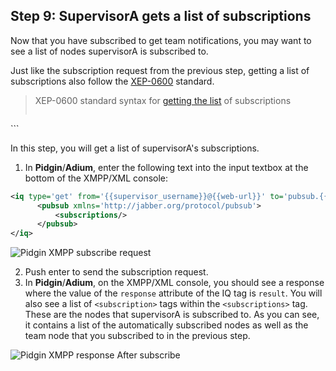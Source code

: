 ## Step 9: SupervisorA gets a list of subscriptions

Now that you have subscribed to get team notifications, you may want to see a list of nodes supervisorA is subscribed to.

Just like the subscription request from the previous step, getting a list of subscriptions also follow the <a href="http://www.xmpp.org/extensions/xep-0060.html" target="_blank">XEP-0600</a> standard.

> XEP-0600 standard syntax for <a href="http://www.xmpp.org/extensions/xep-0060.html#entity-subscriptions" target="_blank">getting the list</a> of subscriptions
> ```xml
<iq type='get' from='{id}@<Finesse_FQDN>' to='pubsub.<Finesse_FQDN>' id='subList1'>
   <pubsub xmlns='http://jabber.org/protocol/pubsub'>
      <subscriptions/>
   </pubsub>
</iq>
```

In this step, you will get a list of supervisorA's subscriptions.

1. In **Pidgin**/**Adium**, enter the following text into the input textbox at the bottom of the XMPP/XML console:
```xml
<iq type='get' from='{{supervisor_username}}@{{web-url}}' to='pubsub.{{web-url}}' id='subList1'>
      <pubsub xmlns='http://jabber.org/protocol/pubsub'>
          <subscriptions/>
      </pubsub>
</iq>
```

 ![Pidgin XMPP subscribe request](/posts/files/finesse-basic-supervisor-rest-apis-with-xmpp-events/assets/images/supervisor-a-XMPP-get-subscriptions.jpg)

2. Push enter to send the subscription request.
3. In **Pidgin**/**Adium**, on the XMPP/XML console, you should see a response where the value of the ``response`` attribute of the IQ tag is ``result``. You will also see a list of ``<subscription>`` tags within the ``<subscriptions>`` tag. These are the nodes that supervisorA is subscribed to. As you can see, it contains a list of the automatically subscribed nodes as well as the team node that you subscribed to in the previous step.

 ![Pidgin XMPP response After subscribe](/posts/files/finesse-basic-supervisor-rest-apis-with-xmpp-events/assets/images/supervisor-a-XMPP-get-subscriptions-response.jpg)
